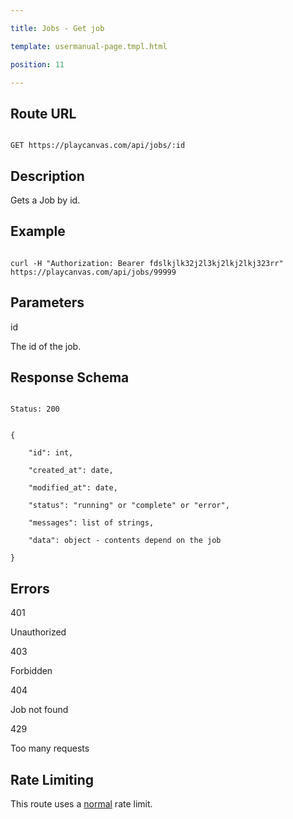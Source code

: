 ---
title: Jobs - Get job
template: usermanual-page.tmpl.html
position: 11
---

## Route URL

```none
GET https://playcanvas.com/api/jobs/:id
```

## Description

Gets a Job by id.

## Example

```none
curl -H "Authorization: Bearer fdslkjlk32j2l3kj2lkj2lkj323rr" https://playcanvas.com/api/jobs/99999
```

## Parameters

<div class="params">
<div class="parameter"><span class="param">id</span><p>The id of the job.</p></div>
</div>

## Response Schema

```none
Status: 200
```

```none
{
    "id": int,
    "created_at": date,
    "modified_at": date,
    "status": "running" or "complete" or "error",
    "messages": list of strings,
    "data": object - contents depend on the job
}
```

## Errors

<div class="params">
<div class="parameter"><span class="param">401</span><p>Unauthorized</p></div>
<div class="parameter"><span class="param">403</span><p>Forbidden</p></div>
<div class="parameter"><span class="param">404</span><p>Job not found</p></div>
<div class="parameter"><span class="param">429</span><p>Too many requests</p></div>
</div>

## Rate Limiting

This route uses a [normal][1] rate limit.

[1]: /user-manual/api#rate-limiting

